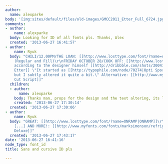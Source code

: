 ```yaml
---
author:
  name: alexparke
body: '[img:sites/default/files/old-images/GMCC2011_Etter_Full_6724.jpg]'
comments:
- author:
    name: alexparke
  body: Looking for ID of all fonts pls. Thanks, Alex
  created: '2013-06-27 16:41:57'
- author:
    name: Ryuk
  body: "CHILI/12.00PM/THE LOAN: [[http://www.losttype.com/font/?name=duke|Duke]]
    (Regular and Fill)\r\nFRIDAY OCTOBER 28/COOK OFF: [[http://www.losttype.com/font/?name=liberator|Liberator]]\r\nThe/Time/Place:
    according to the designer himself [[http://dribbble.com/shots/300413-Chili-Cook-off-Poster?page=2|Jacob
    Etter]] \"It started as [[http://typophile.com/node/70274|Opti Sport-Script]],
    but I subtly altered it quite a bit.\" Alternative: [[http://www.myfonts.com/fonts/artistofdesign/az-cut-script|AZ
    Cut Script]]"
  children:
  - author:
      name: alexparke
    body: Thanks man, props for the design and the text altering, its lovely!
    created: '2013-06-27 17:30:14'
  created: '2013-06-27 17:30:06'
- author:
    name: Ryuk
  body: "GREAT: [[http://www.losttype.com/font/?name=ONRAMP|ONRAMP]]\r\nMOOSYLVANIA/BARBEQUE
    [...] AND MORE!: [[http://www.myfonts.com/fonts/marksimonson/refrigerator-deluxe|Refrigerator
    Deluxe]]"
  created: '2013-06-27 17:43:17'
date: '2013-06-27 16:41:16'
node_type: font_id
title: Sans and cursive ID pls

---
```

